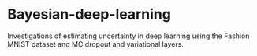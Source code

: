 # Bayesian-deep-learning

Investigations of estimating uncertainty in deep learning using the Fashion MNIST dataset and MC dropout and variational layers.
